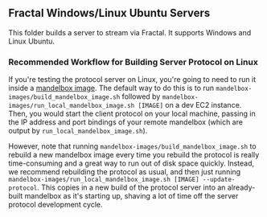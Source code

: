 ## Fractal Windows/Linux Ubuntu Servers

This folder builds a server to stream via Fractal. It supports Windows and Linux Ubuntu.

### Recommended Workflow for Building Server Protocol on Linux

If you're testing the protocol server on Linux, you're going to need to run it inside a [mandelbox image](https://github.com/fractal/fractal/tree/dev/mandelbox-images). The default way to do this is to run `mandelbox-images/build_mandelbox_image.sh` followed by `mandelbox-images/run_local_mandelbox_image.sh [IMAGE]` on a dev EC2 instance. Then, you would start the client protocol on your local machine, passing in the IP address and port bindings of your remote mandelbox (which are output by `run_local_mandelbox_image.sh`).

However, note that running `mandelbox-images/build_mandelbox_image.sh` to rebuild a new mandelbox image every time you rebuild the protocol is really time-consuming and a great way to run out of disk space quickly. Instead, we recommend rebuilding the protocol as usual, and then just running `mandelbox-images/run_local_mandelbox_image.sh [IMAGE] --update-protocol`. This copies in a new build of the protocol server into an already-built mandelbox as it's starting up, shaving a lot of time off the server protocol development cycle.
